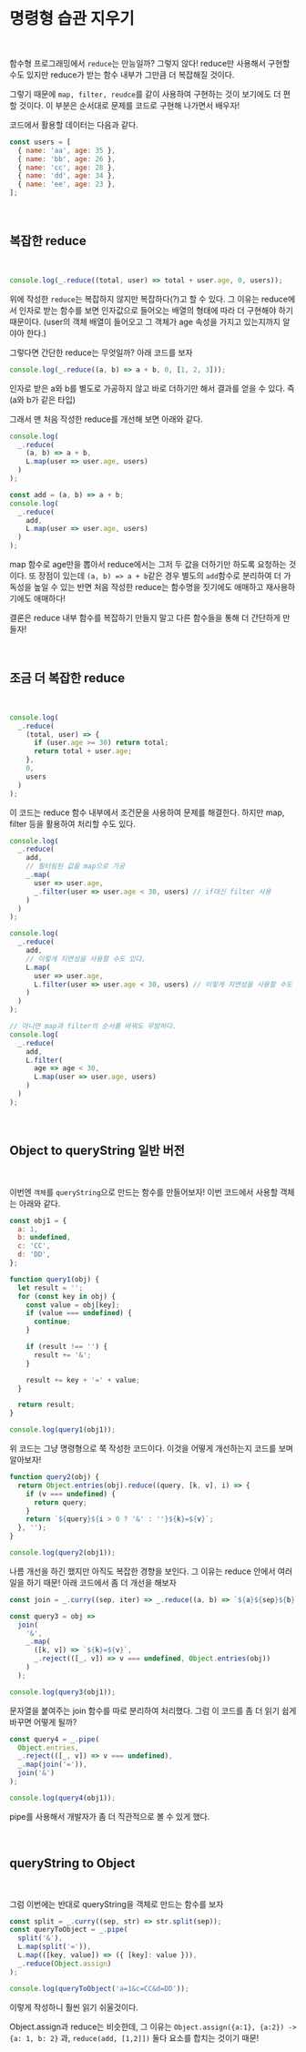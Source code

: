 # 명령형 습관 지우기

<br>

함수형 프로그래밍에서 `reduce`는 만능일까? 그렇지 않다! reduce만 사용해서 구현할 수도 있지만 reduce가 받는 함수 내부가 그만큼 더 복잡해질 것이다.

그렇기 때문에 `map, filter, reudce`를 같이 사용하여 구현하는 것이 보기에도 더 편할 것이다. 이 부분은 순서대로 문제를 코드로 구현해 나가면서 배우자!

코드에서 활용할 데이터는 다음과 같다.

```js
const users = [
  { name: 'aa', age: 35 },
  { name: 'bb', age: 26 },
  { name: 'cc', age: 28 },
  { name: 'dd', age: 34 },
  { name: 'ee', age: 23 },
];
```

<br>

## 복잡한 reduce

<br>

```js
console.log(_.reduce((total, user) => total + user.age, 0, users));
```

위에 작성한 `reduce`는 복잡하지 않지만 복잡하다(?)고 할 수 있다. 그 이유는 reduce에서 인자로 받는 함수를 보면 인자값으로 들어오는 배열의 형태에 따라 더 구현해야 하기 때문이다. (user의 객체 배열이 들어오고 그 객체가 age 속성을 가지고 있는지까지 알야아 한다.)

그렇다면 간단한 reduce는 무엇일까? 아래 코드를 보자

```js
console.log(_.reduce((a, b) => a + b, 0, [1, 2, 3]));
```

인자로 받은 a와 b를 별도로 가공하지 않고 바로 더하기만 해서 결과를 얻을 수 있다. 즉 (a와 b가 같은 타입)

그래서 맨 처음 작성한 reduce를 개선해 보면 아래와 같다.

```js
console.log(
  _.reduce(
    (a, b) => a + b,
    L.map(user => user.age, users)
  )
);

const add = (a, b) => a + b;
console.log(
  _.reduce(
    add,
    L.map(user => user.age, users)
  )
);
```

map 함수로 age만을 뽑아서 reduce에서는 그저 두 값을 더하기만 하도록 요청하는 것이다. 또 장점이 있는데 `(a, b) => a + b`같은 경우 별도의 `add`함수로 분리하여 더 가독성을 높일 수 있는 반면 처음 작성한 reduce는 함수명을 짓기에도 애매하고 재사용하기에도 애매하다!

결론은 reduce 내부 함수를 복잡하기 만들지 말고 다른 함수들을 통해 더 간단하게 만들자!

<br>

## 조금 더 복잡한 reduce

<br>

```js
console.log(
  _.reduce(
    (total, user) => {
      if (user.age >= 30) return total;
      return total + user.age;
    },
    0,
    users
  )
);
```

이 코드는 reduce 함수 내부에서 조건문을 사용하여 문제를 해결한다. 하지만 map, filter 등을 활용하여 처리할 수도 있다.

```js
console.log(
  _.reduce(
    add,
    // 필터링된 값을 map으로 가공
    _.map(
      user => user.age,
      _.filter(user => user.age < 30, users) // if대신 filter 사용
    )
  )
);

console.log(
  _.reduce(
    add,
    // 이렇게 지연성을 사용할 수도 있다.
    L.map(
      user => user.age,
      L.filter(user => user.age < 30, users) // 이렇게 지연성을 사용할 수도 있다.
    )
  )
);

// 아니면 map과 filter의 순서를 바꿔도 무방하다.
console.log(
  _.reduce(
    add,
    L.filter(
      age => age < 30,
      L.map(user => user.age, users)
    )
  )
);
```

<br>

## Object to queryString 일반 버전

<br>

이번엔 `객체`를 `queryString`으로 만드는 함수를 만들어보자! 이번 코드에서 사용할 객체는 아래와 같다.

```js
const obj1 = {
  a: 1,
  b: undefined,
  c: 'CC',
  d: 'DD',
};
```

```js
function query1(obj) {
  let result = '';
  for (const key in obj) {
    const value = obj[key];
    if (value === undefined) {
      continue;
    }

    if (result !== '') {
      result += '&';
    }

    result += key + '=' + value;
  }

  return result;
}

console.log(query1(obj1));
```

위 코드는 그냥 명령형으로 쭉 작성한 코드이다. 이것을 어떻게 개선하는지 코드를 보며 알아보자!

```js
function query2(obj) {
  return Object.entries(obj).reduce((query, [k, v], i) => {
    if (v === undefined) {
      return query;
    }
    return `${query}${i > 0 ? '&' : ''}${k}=${v}`;
  }, '');
}

console.log(query2(obj1));
```

나름 개선을 하긴 했지만 아직도 복잡한 경향을 보인다. 그 이유는 reduce 안에서 여러일을 하기 때문! 아래 코드에서 좀 더 개선을 해보자

```js
const join = _.curry((sep, iter) => _.reduce((a, b) => `${a}${sep}${b}`, iter));

const query3 = obj =>
  join(
    '&',
    _.map(
      ([k, v]) => `${k}=${v}`,
      _.reject(([_, v]) => v === undefined, Object.entries(obj))
    )
  );

console.log(query3(obj1));
```

문자열을 붙여주는 join 함수를 따로 분리하여 처리했다. 그럼 이 코드를 좀 더 읽기 쉽게 바꾸면 어떻게 될까?

```js
const query4 = _.pipe(
  Object.entries,
  _.reject(([_, v]) => v === undefined),
  _.map(join('=')),
  join('&')
);

console.log(query4(obj1));
```

pipe를 사용해서 개발자가 좀 더 직관적으로 볼 수 있게 했다.

<br>

## queryString to Object

<br>

그럼 이번에는 반대로 queryString을 객체로 만드는 함수를 보자

```js
const split = _.curry((sep, str) => str.split(sep));
const queryToObject = _.pipe(
  split('&'),
  L.map(split('=')),
  L.map(([key, value]) => ({ [key]: value })),
  _.reduce(Object.assign)
);

console.log(queryToObject('a=1&c=CC&d=DD'));
```

이렇게 작성하니 훨씬 읽기 쉬울것이다.

Object.assign과 reduce는 비슷한데, 그 이유는 `Object.assign({a:1}, {a:2}) -> {a: 1, b: 2}` 과, `reduce(add, [1,2]])` 둘다 요소를 합치는 것이기 때문!
